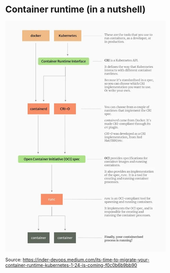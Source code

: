 # Container runtime (in a nutshell)

![](images/docker-k8s-cri-oci.png)

Source: <https://inder-devops.medium.com/its-time-to-migrate-your-container-runtime-kubernetes-1-24-is-coming-f0c0b6b9bb90>